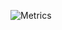 ![Metrics](https://metrics.lecoq.io/linnforsman?template=classic&isocalendar=1&lines=1&achievements=1&introduction=1&gists=1&pagespeed=1&isocalendar.duration=half-year&introduction.title=true&achievements.threshold=C&achievements.secrets=true&achievements.display=compact&achievements.limit=0&pagespeed.url=https%3A%2F%2Flinnforsman.netlify.app&pagespeed.detailed=true&pagespeed.screenshot=false&config.timezone=Europe%2FOslo)


<!--
**linnforsman/linnforsman** is a ✨ _special_ ✨ repository because its `README.md` (this file) appears on your GitHub profile.
-->
